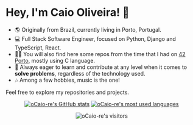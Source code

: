 # Hey, I'm Caio Oliveira! 👋

- 🌎 Originally from Brazil, currently living in Porto, Portugal.
- 💻 Full Stack Software Engineer, focused on Python, Django and TypeScript, React.
- 🧑‍🎓 You will also find here some repos from the time that I had on <a href="https://www.42porto.com/pt/">42 Porto</a>, mostly using C language.
- 🫡 Always eager to learn and contribute at any level when it comes to <b>solve problems</b>, regardless of the technology used.
- 🎶 Among a few hobbies, music is the one!

Feel free to explore my repositories and projects.

<div align="center">

[![oCaio-re's GitHub stats](https://github-readme-stats.vercel.app/api?username=oCaio-re&count_private=true&include_all_commits=true&show_icons=true&hide=issues&hide_border=true&bg_color=00000000&theme=dark)](https://github.com/oCaio-re?tab=repositories) [![oCaio-re's most used languages](https://github-readme-stats.vercel.app/api/top-langs/?username=oCaio-re&layout=compact&hide_border=true&bg_color=00000000&theme=dark)](https://github.com/oCaio-re?tab=repositories)

<p align="center">
    <img alt="oCaio-re's visitors" src="https://komarev.com/ghpvc/?username=oCaio-re&color=8c36db&style=flat&label=visitors" />
</p>
</div>

